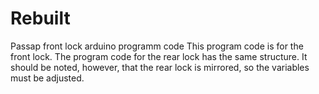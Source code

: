 # Rebuilt

Passap front lock arduino programm code
This program code is for the front lock. The program code for the rear lock has the same structure. It should be noted, however, that the rear lock is mirrored, so the variables must be adjusted.
